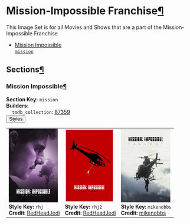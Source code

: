 <h1 id="mission-impossible-franchise">Mission-Impossible Franchise<a class="headerlink" href="#mission-impossible-franchise" title="Permalink to this heading">¶</a></h1>
This Image Set is for all Movies and Shows that are a part of the Mission-Impossible Franchise

<ul class="images-index-table">
  <li><a href="#mission-impossible"><div class="images-inline-link">Mission Impossible<br><code>mission</code></div></a></li>
</ul>

<h2 id="sections">Sections<a class="headerlink" href="#sections" title="Permalink to this heading">¶</a></h2>
<h3 id="mission-impossible">Mission Impossible<a class="headerlink" href="#mission-impossible" title="Permalink to this heading">¶</a></h3>
<strong>Section Key:</strong> <code>mission</code>
<br><strong>Builders:</strong>
<br>
&nbsp;&nbsp;&nbsp;&nbsp;<code>tmdb_collection</code>: <a href="https://www.themoviedb.org/collection/87359" target="_blank" rel="noopener noreferrer">87359</a><br>
</ul>
<button class="image-accordion">Styles</button>
<div class="image-panel">
  <table class="image-table">
    <tr>
      <td>
        <div>
          <a href="https://theposterdb.com/set/41497" target="_blank" rel="noopener noreferrer"><img src="https://raw.githubusercontent.com/meisnate12/PMM-Image-Sets/master/mission/styles/mission/rhj.jpg" height="200"/></a><br>
          <strong>Style Key:</strong> <code>rhj</code><br>
          <strong>Credit:</strong> <a href="https://theposterdb.com/set/41497" target="_blank" rel="noopener noreferrer">RedHeadJedi</a><br>
        </div>
      </td>
      <td>
        <div>
          <a href="https://theposterdb.com/set/1001" target="_blank" rel="noopener noreferrer"><img src="https://raw.githubusercontent.com/meisnate12/PMM-Image-Sets/master/mission/styles/mission/rhj2.jpg" height="200"/></a><br>
          <strong>Style Key:</strong> <code>rhj2</code><br>
          <strong>Credit:</strong> <a href="https://theposterdb.com/set/1001" target="_blank" rel="noopener noreferrer">RedHeadJedi</a><br>
        </div>
      </td>
      <td>
        <div>
          <a href="https://theposterdb.com/set/5765" target="_blank" rel="noopener noreferrer"><img src="https://raw.githubusercontent.com/meisnate12/PMM-Image-Sets/master/mission/styles/mission/mikenobbs.jpg" height="200"/></a><br>
          <strong>Style Key:</strong> <code>mikenobbs</code><br>
          <strong>Credit:</strong> <a href="https://theposterdb.com/set/5765" target="_blank" rel="noopener noreferrer">mikenobbs</a><br>
        </div>
      </td>
    </tr>
  </table>
</div>

